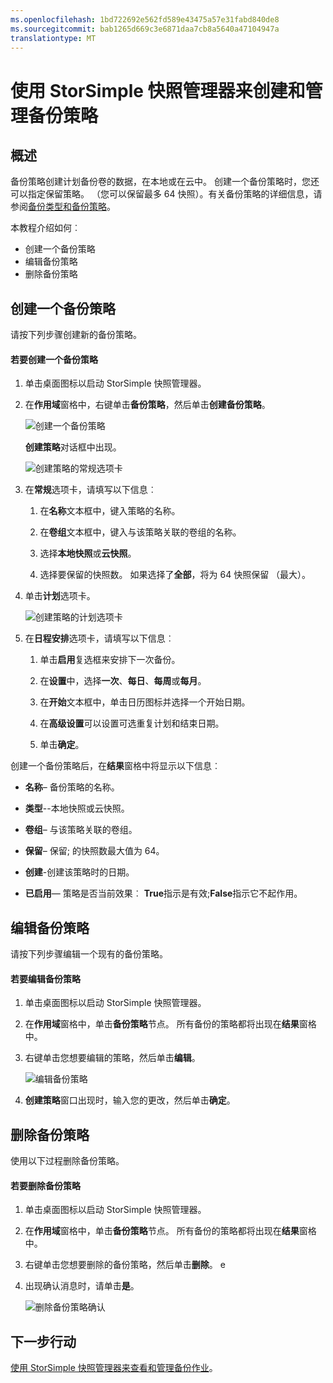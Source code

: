 ```yaml
---
ms.openlocfilehash: 1bd722692e562fd589e43475a57e31fabd840de8
ms.sourcegitcommit: bab1265d669c3e6871daa7cb8a5640a47104947a
translationtype: MT
---
```

<properties 
   pageTitle="使用 StorSimple 快照管理器可以创建和管理备份策略 |Microsoft Azure"
   description="介绍如何使用 StorSimple 快照管理器 mmc 管理单元来创建和管理控制定时的备份的备份策略。"
   services="storsimple"
   documentationCenter="NA"
   authors="SharS"
   manager="carolz"
   editor="" />
<tags 
   ms.service="storsimple"
   ms.devlang="NA"
   ms.topic="article"
   ms.tgt_pltfrm="NA"
   ms.workload="TBD"
   ms.date="08/17/2015"
   ms.author="v-sharos" />

# 使用 StorSimple 快照管理器来创建和管理备份策略

## 概述

备份策略创建计划备份卷的数据，在本地或在云中。 创建一个备份策略时，您还可以指定保留策略。 （您可以保留最多 64 快照）。有关备份策略的详细信息，请参阅[备份类型和备份策略](storsimple-what-is-snapshot-manager.md#backup-types-and-backup-policies)。

本教程介绍如何︰

- 创建一个备份策略 
- 编辑备份策略 
- 删除备份策略 

## 创建一个备份策略

请按下列步骤创建新的备份策略。

#### 若要创建一个备份策略

1. 单击桌面图标以启动 StorSimple 快照管理器。

2. 在**作用域**窗格中，右键单击**备份策略**，然后单击**创建备份策略**。

    ![创建一个备份策略](./media/storsimple-snapshot-manager-manage-backup-policies/HCS_SSM_Create_BU_policy.png)

    **创建策略**对话框中出现。 

    ![创建策略的常规选项卡](./media/storsimple-snapshot-manager-manage-backup-policies/HCS_SSM_Create_policy_general.png)

3. 在**常规**选项卡，请填写以下信息︰

   1. 在**名称**文本框中，键入策略的名称。

   2. 在**卷组**文本框中，键入与该策略关联的卷组的名称。

   3. 选择**本地快照**或**云快照**。

   4. 选择要保留的快照数。 如果选择了**全部**，将为 64 快照保留 （最大）。 

4. 单击**计划**选项卡。

    ![创建策略的计划选项卡](./media/storsimple-snapshot-manager-manage-backup-policies/HCS_SSM_Create_policy_schedule.png)

5. 在**日程安排**选项卡，请填写以下信息︰ 

   1. 单击**启用**复选框来安排下一次备份。

   2. 在**设置**中，选择**一次**、**每日**、**每周**或**每月**。 

   3. 在**开始**文本框中，单击日历图标并选择一个开始日期。

   4. 在**高级设置**可以设置可选重复计划和结束日期。

   5. 单击**确定**。

创建一个备份策略后，在**结果**窗格中将显示以下信息︰

- **名称**– 备份策略的名称。

- **类型**--本地快照或云快照。

- **卷组**– 与该策略关联的卷组。

- **保留**– 保留; 的快照数最大值为 64。

- **创建**-创建该策略时的日期。

- **已启用**— 策略是否当前效果︰ **True**指示是有效;**False**指示它不起作用。 

## 编辑备份策略

请按下列步骤编辑一个现有的备份策略。

#### 若要编辑备份策略

1. 单击桌面图标以启动 StorSimple 快照管理器。 

2. 在**作用域**窗格中，单击**备份策略**节点。 所有备份的策略都将出现在**结果**窗格中。 

3. 右键单击您想要编辑的策略，然后单击**编辑**。 

    ![编辑备份策略](./media/storsimple-snapshot-manager-manage-backup-policies/HCS_SSM_Edit_BU_policy.png) 

4. **创建策略**窗口出现时，输入您的更改，然后单击**确定**。 

## 删除备份策略

使用以下过程删除备份策略。

#### 若要删除备份策略

1. 单击桌面图标以启动 StorSimple 快照管理器。 

2. 在**作用域**窗格中，单击**备份策略**节点。 所有备份的策略都将出现在**结果**窗格中。 

3. 右键单击您想要删除的备份策略，然后单击**删除**。 e
4. 出现确认消息时，请单击**是**。

    ![删除备份策略确认](./media/storsimple-snapshot-manager-manage-backup-policies/HCS_SSM_Delete_BU_policy.png)

## 下一步行动

[使用 StorSimple 快照管理器来查看和管理备份作业](storsimple-snapshot-manager-manage-backup-jobs.md)。